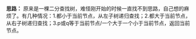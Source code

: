**思路：** 原来是一棵二分查找树，难怪刚开始的时候一直找不到思路，自己想的麻烦了。有几种情况：1.都小于当前节点，从左子树递归查找；2.都大于当前节点，从右子树递归查找；3.p或q等于当前节点/一个大于一个小于当前节点，返回当前节点。
